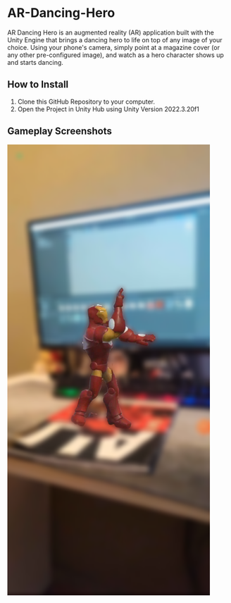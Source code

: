 # AR-Dancing-Hero
AR Dancing Hero is an augmented reality (AR) application built with the Unity Engine that brings a dancing hero to life on top of any image of your choice. Using your phone's camera, simply point at a magazine cover (or any other pre-configured image), and watch as a hero character shows up and starts dancing.
## How to Install
1. Clone this GitHub Repository to your computer.
2. Open the Project in Unity Hub using Unity Version 2022.3.20f1

## Gameplay Screenshots
![Screenshot 1](dancinghero_magicstudio_myisjltcm4p.png)
